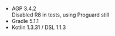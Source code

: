 - AGP 3.4.2  
  Disabled R8 in tests, using Proguard still
- Gradle 5.1.1
- Kotlin 1.3.31 / DSL 1.1.3
